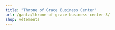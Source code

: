 ```yaml
---
title: "Throne of Grace Business Center"
url: /ganta/throne-of-grace-business-center-3/
shop: vêtements
---
```

